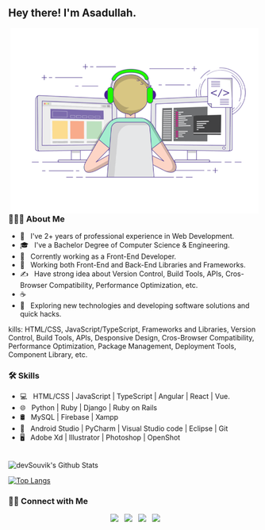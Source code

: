 <h2> Hey there! I'm Asadullah.</h2>
<img align="right" alt="GIF" src="./images/side_image.gif" width="500"/>

<h3> 👨🏻‍💻 About Me </h3>

- 🔭 &nbsp; I've 2+ years of professional experience in Web Development.
- 🎓 &nbsp; I've a Bachelor Degree of Computer Science & Engineering.
- 💼 &nbsp; Corrently working as a Front-End Developer.
- 🌱 &nbsp; Working both Front-End and Back-End Libraries and Frameworks.
- ✍️ &nbsp; Have strong idea about Version Control, Build Tools, APIs, Cros-Browser Compatibility, Performance Optimization, etc.
- ☕ &nbsp; 
- 🤔 &nbsp; Exploring new technologies and developing software solutions and quick hacks.

kills: HTML/CSS, JavaScript/TypeScript, Frameworks and Libraries, Version Control, Build Tools, APIs, Desponsive Design, Cros-Browser Compatibility, Performance Optimization, Package Management, Deployment Tools, Component Library, etc.

<h3>🛠 Skills</h3>

- 💻 &nbsp; HTML/CSS | JavaScript | TypeScript | Angular | React | Vue.
- 🌐 &nbsp; Python | Ruby | Django | Ruby on Rails
- 🛢 &nbsp; MySQL | Firebase | Xampp
- 🔧 &nbsp; Android Studio | PyCharm | Visual Studio code | Eclipse | Git
- 🖥 &nbsp; Adobe Xd | Illustrator | Photoshop | OpenShot

<br>

<img align="center" src="https://github-readme-stats.vercel.app/api?username=abmasadullah&include_all_commits=true&count_private=true&show_icons=true&line_height=20&title_color=7A7ADB&icon_color=2234AE&text_color=D3D3D3&bg_color=0,000000,130F40" alt="devSouvik's Github Stats">

</br>

[![Top Langs](https://github-readme-stats.vercel.app/api/top-langs/?username=abmasadullah&layout=compact&text_color=daf7dc&bg_color=151515)](https://github.com/devSouvik/github-readme-stats)


<h3> 🤝🏻 Connect with Me </h3>

<p align="center">
&nbsp; <a href="https://twitter.com/abmasadullah/" target="_blank" rel="noopener noreferrer"><img src="https://img.icons8.com/plasticine/100/000000/twitter.png" width="50" /></a>  
&nbsp; <a href="https://www.instagram.com/bashar__asadullah/" target="_blank" rel="noopener noreferrer"><img src="https://img.icons8.com/plasticine/100/000000/instagram-new.png" width="50" /></a>  
&nbsp; <a href="https://www.linkedin.com/in/abmasadullah/" target="_blank" rel="noopener noreferrer"><img src="https://img.icons8.com/plasticine/100/000000/linkedin.png" width="50" /></a>
&nbsp; <a href="abmasadullah@gmail.com" target="_blank" rel="noopener noreferrer"><img src="https://img.icons8.com/plasticine/100/000000/gmail.png"  width="50" /></a>
</p>

<!-- ⭐️ From [devSouvik](https://github.com/devSouvik) -->